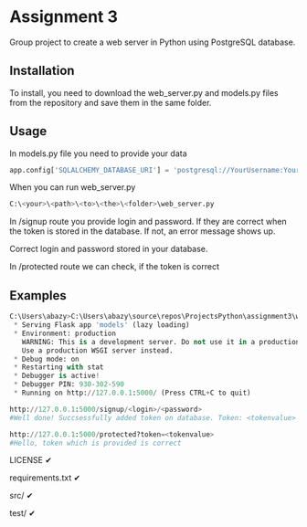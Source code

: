 # Assignment 3

Group project to create a web server in Python using PostgreSQL database.

## Installation 

To install, you need to download the web_server.py and models.py files from the repository and save them in the same folder. 

## Usage 

In models.py file you need to provide your data
   ```python
   app.config['SQLALCHEMY_DATABASE_URI'] = 'postgresql://YourUsername:YourPassword@localhost/NameOfYourDatabase'
   ```

When you can run web_server.py
   ```python
   C:\<your>\<path>\<to>\<the>\<folder>\web_server.py
   ```
   
In /signup route you provide login and password. If they are correct when the token is stored in the database. If not, an error message shows up.


Correct login and password stored in your database.   


In /protected route we can check, if the token is correct
   
## Examples 

```python
C:\Users\abazy>C:\Users\abazy\source\repos\ProjectsPython\assignment3\web_server.py
 * Serving Flask app 'models' (lazy loading)
 * Environment: production
   WARNING: This is a development server. Do not use it in a production deployment.
   Use a production WSGI server instead.
 * Debug mode: on
 * Restarting with stat
 * Debugger is active!
 * Debugger PIN: 930-302-590
 * Running on http://127.0.0.1:5000/ (Press CTRL+C to quit)
```
   
```python
http://127.0.0.1:5000/signup/<login>/<password>
#Well done! Succsessfully added token on database. Token: <tokenvalue>
```
   
```python
http://127.0.0.1:5000/protected?token=<tokenvalue>
#Hello, token which is provided is correct
```
LICENSE ✔

requirements.txt ✔

src/ ✔

test/ ✔
